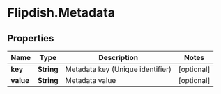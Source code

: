 # Flipdish.Metadata

## Properties
Name | Type | Description | Notes
------------ | ------------- | ------------- | -------------
**key** | **String** | Metadata key (Unique identifier) | [optional] 
**value** | **String** | Metadata value | [optional] 


